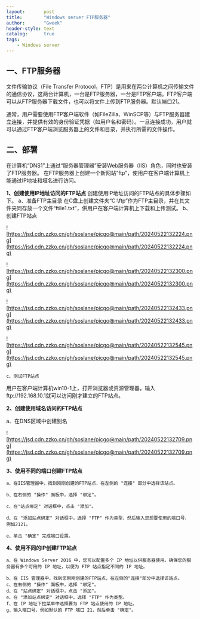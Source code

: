 ```yaml
---
layout:       post
title:        "Windows server FTP服务器"
author:       "Gweek"
header-style: text
catalog:      true
tags:
    - Windows server
---
```


## 一、FTP服务器

文件传输协议（File Transfer Protocol，FTP）是用来在两台计算机之间传输文件的通信协议，这两台计算机，一台是FTP服务器，一台是FTP客户端。FTP客户端可以从FTP服务器下载文件，也可以将文件上传到FTP服务器。默认端口21。

通常，用户需要使用FTP客户端软件（如FileZilla、WinSCP等）与FTP服务器建立连接，并提供有效的身份验证凭据（如用户名和密码）。一旦连接成功，用户就可以通过FTP客户端浏览服务器上的文件和目录，并执行所需的文件操作。

## 二、部署

在计算机“DNS1”上通过“服务器管理器”安装Web服务器（IIS）角色，同时也安装了FTP服务器。
在FTP服务器上创建一个新网站“ftp”，使用户在客户端计算机上能通过IP地址和域名进行访问。

 **1、创建使用IP地址访问的FTP站点**
创建使用IP地址访问的FTP站点的具体步骤如下。
    a、准备FTP主目录
在C盘上创建文件夹“C:\ftp”作为FTP主目录，并在其文件夹同存放一个文件“ftile1.txt”，供用户在客户端计算机上下载和上传测试。
    b、创建FTP站点

![https://jsd.cdn.zzko.cn/gh/soslane/picgo@main/path/20240522132224.png](https://jsd.cdn.zzko.cn/gh/soslane/picgo@main/path/20240522132224.png)

![https://jsd.cdn.zzko.cn/gh/soslane/picgo@main/path/20240522132300.png](https://jsd.cdn.zzko.cn/gh/soslane/picgo@main/path/20240522132300.png)

![https://jsd.cdn.zzko.cn/gh/soslane/picgo@main/path/20240522132433.png](https://jsd.cdn.zzko.cn/gh/soslane/picgo@main/path/20240522132433.png)

![https://jsd.cdn.zzko.cn/gh/soslane/picgo@main/path/20240522132545.png](https://jsd.cdn.zzko.cn/gh/soslane/picgo@main/path/20240522132545.png)

    c、测试FTP站点

用户在客户端计算机win10-1上，打开浏览器或资源管理器，输入ftp://192.168.10.1就可以访问刚才建立的FTP站点。

**2、创建使用域名访问的FTP站点**

  a、在DNS区域中创建别名

![https://jsd.cdn.zzko.cn/gh/soslane/picgo@main/path/20240522132709.png](https://jsd.cdn.zzko.cn/gh/soslane/picgo@main/path/20240522132709.png)

**3、使用不同的端口创建FTP站点**

    a、在IIS管理器中，找到刚刚创建的FTP站点，在左侧的 "连接" 部分中选择该站点。
    
    b、在右侧的 "操作" 面板中，选择 "绑定"。
    
    c、在"站点绑定" 对话框中，点击 "添加"。
    
    d、在 "添加站点绑定" 对话框中，选择 "FTP" 作为类型，然后输入您想要使用的端口号，     例如2121。
    
    e、单击 "确定" 完成端口设置。

**4、使用不同的IP创建FTP站点**

    a、在 Windows Server 2016 中，您可以配置多个 IP 地址以供服务器使用。确保您的服务器有多个可用的 IP 地址，以便为 FTP 站点指定不同的 IP 地址。
    
    b、在 IIS 管理器中，找到您刚刚创建的FTP站点，在左侧的"连接"部分中选择该站点。
    c、在右侧的 "操作" 面板中，选择 "绑定"。
    d、在 "站点绑定" 对话框中，点击 "添加"。
    e、在 "添加站点绑定" 对话框中，选择 "FTP" 作为类型。
    f、在 IP 地址下拉菜单中选择要为 FTP 站点使用的 IP 地址。
    g、输入端口号，例如默认的 FTP 端口 21，然后单击 "确定"。